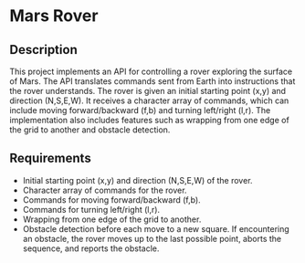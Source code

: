 # Mars Rover

## Description
This project implements an API for controlling a rover exploring the surface of Mars. The API translates commands sent from Earth into instructions that the rover understands. The rover is given an initial starting point (x,y) and direction (N,S,E,W). It receives a character array of commands, which can include moving forward/backward (f,b) and turning left/right (l,r). The implementation also includes features such as wrapping from one edge of the grid to another and obstacle detection.

## Requirements
- Initial starting point (x,y) and direction (N,S,E,W) of the rover.
- Character array of commands for the rover.
- Commands for moving forward/backward (f,b).
- Commands for turning left/right (l,r).
- Wrapping from one edge of the grid to another.
- Obstacle detection before each move to a new square. If encountering an obstacle, the rover moves up to the last possible point, aborts the sequence, and reports the obstacle.